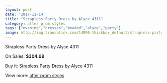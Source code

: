 ```yaml
---
layout: post
date: '2017-11-14'
title: "Strapless Party Dress by Alyce 4311"
category: after prom styles
tags: ["evening","dresses","beaded","alyce","party"]
image: http://img.transblink.com/14090-thickbox_default/strapless-party-dress-by-alyce-4311.jpg
---
```

Strapless Party Dress by Alyce 4311

On Sales: **$304.99**
<a href="https://www.transblink.com/en/after-prom-styles/4510-strapless-party-dress-by-alyce-4311.html"><amp-img layout="responsive" width="600" height="600" src="//img.transblink.com/14090-thickbox_default/strapless-party-dress-by-alyce-4311.jpg" alt="Strapless Party Dress by Alyce 4311 0" /></a>
<a href="https://www.transblink.com/en/after-prom-styles/4510-strapless-party-dress-by-alyce-4311.html"><amp-img layout="responsive" width="600" height="600" src="//img.transblink.com/14092-thickbox_default/strapless-party-dress-by-alyce-4311.jpg" alt="Strapless Party Dress by Alyce 4311 1" /></a>
<a href="https://www.transblink.com/en/after-prom-styles/4510-strapless-party-dress-by-alyce-4311.html"><amp-img layout="responsive" width="600" height="600" src="//img.transblink.com/14091-thickbox_default/strapless-party-dress-by-alyce-4311.jpg" alt="Strapless Party Dress by Alyce 4311 2" /></a>

Buy it: [Strapless Party Dress by Alyce 4311](https://www.transblink.com/en/after-prom-styles/4510-strapless-party-dress-by-alyce-4311.html "Strapless Party Dress by Alyce 4311")

View more: [after prom styles](https://www.transblink.com/en/55-after-prom-styles "after prom styles")